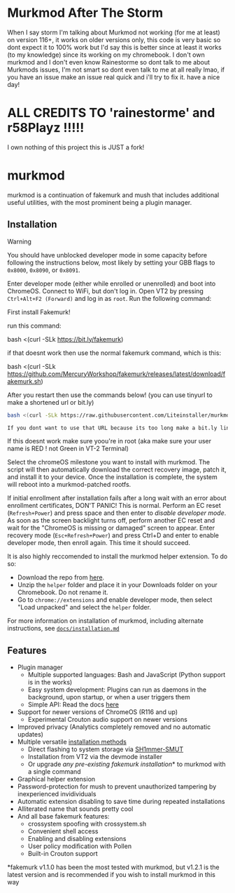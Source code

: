 # Murkmod After The Storm

When I say storm I'm talking about Murkmod not working (for me at least) on version 116+, it works on older versions only, this code is very basic so dont expect it to 100% work but I'd say this is better since at least it works (to my knowledge) since its working on my chromebook. I don't own murkmod and I don't even know Rainestorme so dont talk to me about Murkmods issues, I'm not smart so dont even talk to me at all really lmao, if you have an issue make an issue real quick and i'll try to fix it. have a nice day!

# ALL CREDITS TO 'rainestorme' and r58Playz !!!!!

I own nothing of this project this is JUST a fork!

# murkmod

murkmod is a continuation of fakemurk and mush that includes additional useful utilities, with the most prominent being a plugin manager.

## Installation

> [!WARNING]
> You should have unblocked developer mode in some capacity before following the instructions below, most likely by setting your GBB flags to `0x8000`, `0x8090`, or `0x8091`.

Enter developer mode (either while enrolled or unenrolled) and boot into ChromeOS. Connect to WiFi, but don't log in. Open VT2 by pressing `Ctrl+Alt+F2 (Forward)` and log in as `root`. Run the following command:

First install Fakemurk!

run this command: 

bash <(curl -SLk https://bit.ly/fakemurk)

if that doesnt work then use the normal fakemurk command, which is this:

bash <(curl -SLk https://github.com/MercuryWorkshop/fakemurk/releases/latest/download/fakemurk.sh)

After you restart then use the commands below! (you can use tinyurl to make a shortened url or bit.ly)

```sh
bash <(curl -SLk https://raw.githubusercontent.com/Liteinstaller/murkmod-V120-fix-patch/refs/heads/main/murkmod.sh)

If you dont want to use that URL because its too long make a bit.ly link, I might make a bit.ly link later on as well but I'm lazy so I don't know.
```
If this doesnt work make sure yoou're in root (aka make sure your user name is RED ! not Green in VT-2 Terminal)


Select the chromeOS milestone you want to install with murkmod. The script will then automatically download the correct recovery image, patch it, and install it to your device. Once the installation is complete, the system will reboot into a murkmod-patched rootfs.

If initial enrollment after installation fails after a long wait with an error about enrollment certificates, DON'T PANIC! This is normal. Perform an EC reset (`Refresh+Power`) and press space and then enter to *disable developer mode*. As soon as the screen backlight turns off, perform another EC reset and wait for the "ChromeOS is missing or damaged" screen to appear. Enter recovery mode (`Esc+Refresh+Power`) and press Ctrl+D and enter to enable developer mode, then enroll again. This time it should succeed.

It is also highly reccomended to install the murkmod helper extension. To do so:

- Download the repo from [here](https://codeload.github.com/rainestorme/murkmod/zip/refs/heads/main).
- Unzip the `helper` folder and place it in your Downloads folder on your Chromebook. Do not rename it.
- Go to `chrome://extensions` and enable developer mode, then select "Load unpacked" and select the `helper` folder.

For more information on installation of murkmod, including alternate instructions, see [`docs/installation.md`](docs/installation.md)

## Features

- Plugin manager
   - Multiple supported languages: Bash and JavaScript (Python support is in the works)
   - Easy system development: Plugins can run as daemons in the background, upon startup, or when a user triggers them
   - Simple API: Read the docs [here](https://github.com/rainestorme/murkmod/blob/main/docs/plugin_dev.md)
- Support for newer versions of ChromeOS (R116 and up)
   - Experimental Crouton audio support on newer versions
- Improved privacy (Analytics completely removed and no automatic updates)
- Multiple versatile [installation methods](https://github.com/rainestorme/murkmod/blob/main/docs/installation.md)
   - Direct flashing to system storage via [SH1mmer-SMUT](https://github.com/cognito-inc-real/SH1mmer-SMUT)
   - Installation from VT2 via the devmode installer
   - Or upgrade *any pre-existing fakemurk installation*\* to murkmod with a single command
- Graphical helper extension
- Password-protection for mush to prevent unauthorized tampering by inexperienced invidividuals
- Automatic extension disabling to save time during repeated installations
- Alliterated name that sounds pretty cool
- And all base fakemurk features:
   - crossystem spoofing with crossystem.sh
   - Convenient shell access
   - Enabling and disabling extensions
   - User policy modification with Pollen
   - Built-in Crouton support

\*fakemurk v1.1.0 has been the most tested with murkmod, but v1.2.1 is the latest version and is recommended if you wish to install murkmod in this way
